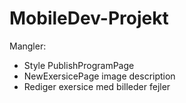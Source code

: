 # MobileDev-Projekt

Mangler:
- Style PublishProgramPage
- NewExersicePage image description
- Rediger exersice med billeder fejler
